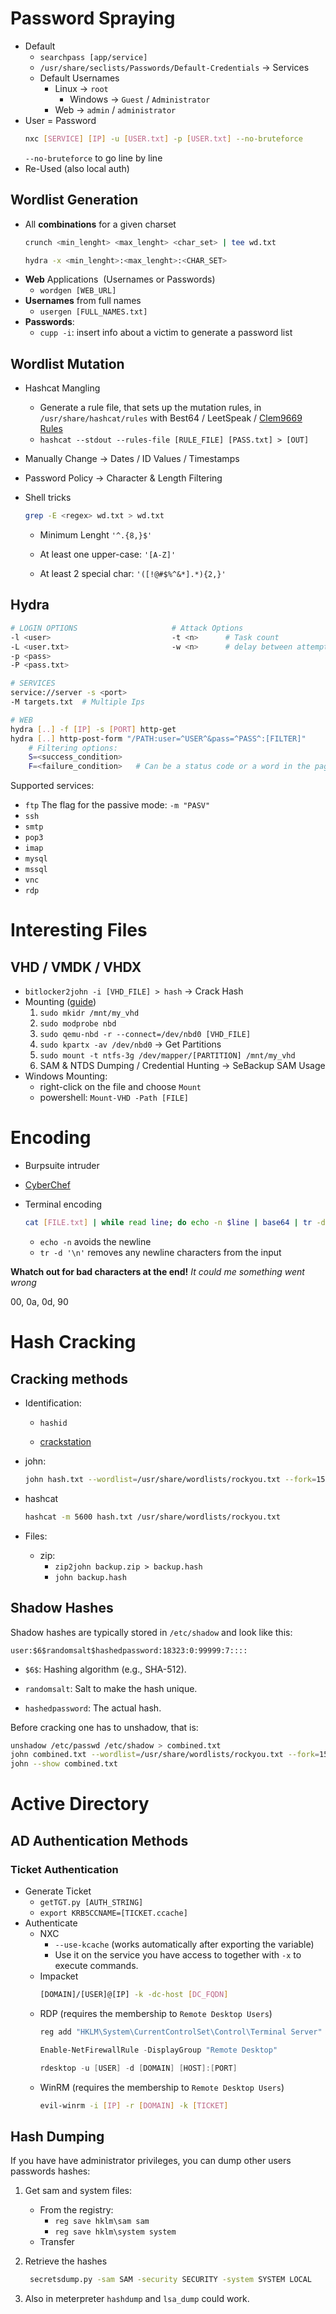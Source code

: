 # Password Spraying

- Default
    - `searchpass [app/service]`
    - `/usr/share/seclists/Passwords/Default-Credentials` -> Services
    - Default Usernames
        - Linux -> `root`
          - Windows -> `Guest` / `Administrator`
        - Web -> `admin` / `administrator`
- User = Password
    ```bash
    nxc [SERVICE] [IP] -u [USER.txt] -p [USER.txt] --no-bruteforce
    ```
    `--no-bruteforce` to go line by line
- Re-Used (also local auth)

## Wordlist Generation

- All **combinations** for a given charset
    ```bash
    crunch <min_lenght> <max_lenght> <char_set> | tee wd.txt
    ```
	```bash
	hydra -x <min_lenght>:<max_lenght>:<CHAR_SET>
	```
- **Web** Applications  (Usernames or Passwords)
	- `wordgen [WEB_URL]`
- **Usernames** from full names
	- ```usergen [FULL_NAMES.txt]```
- **Passwords**:
	- `cupp -i`: insert info about a victim to generate a password list
        
## Wordlist Mutation

- Hashcat Mangling
    
    - Generate a rule file, that sets up the mutation rules, in `/usr/share/hashcat/rules` with Best64 / LeetSpeak / [Clem9669 Rules](https://github.com/clem9669/hashcat-rule/tree/master)
    - `hashcat --stdout --rules-file [RULE_FILE] [PASS.txt] > [OUT]`
- Manually Change -> Dates / ID Values / Timestamps
    
- Password Policy -> Character & Length Filtering
- Shell tricks
    
    ```bash
    grep -E <regex> wd.txt > wd.txt
    ```
    
	 - Minimum Lenght `'^.{8,}$'`
        
	- At least one upper-case: `'[A-Z]'`
        
	 - At least 2 special char: `'([!@#$%^&*].*){2,}'`
        

## Hydra

```bash
# LOGIN OPTIONS						# Attack Options
-l <user>							-t <n>		# Task count
-L <user.txt>						-w <n>		# delay between attempts
-p <pass>
-P <pass.txt>

# SERVICES
service://server -s <port>
-M targets.txt	# Multiple Ips 

# WEB
hydra [..] -f [IP] -s [PORT] http-get
hydra [..] http-post-form "/PATH:user=^USER^&pass=^PASS^:[FILTER]"
	# Filtering options:
	S=<success_condition>
	F=<failure_condition>	# Can be a status code or a word in the page
```

Supported services:

- `ftp` The flag for the passive mode: `-m "PASV"`
- `ssh`
- `smtp`
- `pop3`
- `imap`
- `mysql`
- `mssql`
- `vnc`
- `rdp`

# Interesting Files
## VHD / VMDK / VHDX
- `bitlocker2john -i [VHD_FILE] > hash` → Crack Hash
- Mounting ([guide](https://www.nakivo.com/blog/extract-content-vmdk-files-step-step-guide/))
    1. `sudo mkidr /mnt/my_vhd`
    2. `sudo modprobe nbd`
    3. `sudo qemu-nbd -r --connect=/dev/nbd0 [VHD_FILE]`
    4. `sudo kpartx -av /dev/nbd0` → Get Partitions
    5. `sudo mount -t ntfs-3g /dev/mapper/[PARTITION] /mnt/my_vhd`
    6. SAM & NTDS Dumping / Credential Hunting → SeBackup SAM Usage
- Windows Mounting:
	- right-click on the file and choose `Mount`
	- powershell: `Mount-VHD -Path [FILE]`
# Encoding

- Burpsuite intruder
    
- [CyberChef](https://gchq.github.io/CyberChef/)
    
- Terminal encoding
    
    ```bash
    cat [FILE.txt] | while read line; do echo -n $line | base64 | tr -d '\n' | base16; done
    ```
    
    - `echo -n` avoids the newline
    - `tr -d '\n'` removes any newline characters from the input

**Whatch out for bad characters at the end!** _It could me something went wrong_

00, 0a, 0d, 90

# Hash Cracking

## Cracking methods

- Identification:
    
    - `hashid`
        
    - [crackstation](https://crackstation.net/)
        
- john:
    
    ```bash
    john hash.txt --wordlist=/usr/share/wordlists/rockyou.txt --fork=15
    ```
    
- hashcat
    
    ```bash
    hashcat -m 5600 hash.txt /usr/share/wordlists/rockyou.txt
    ```
    
- Files:
    
    - zip:
	    - `zip2john backup.zip > backup.hash`
	    - `john backup.hash`

## Shadow Hashes

Shadow hashes are typically stored in `/etc/shadow` and look like this:

```basic
user:$6$randomsalt$hashedpassword:18323:0:99999:7::::
```

- `$6$`: Hashing algorithm (e.g., SHA-512).
    
- `randomsalt`: Salt to make the hash unique.
    
- `hashedpassword`: The actual hash.
    

Before cracking one has to unshadow, that is:

```bash
unshadow /etc/passwd /etc/shadow > combined.txt
john combined.txt --wordlist=/usr/share/wordlists/rockyou.txt --fork=15
john --show combined.txt
```

# Active Directory

## AD Authentication Methods


### Ticket Authentication

- Generate Ticket
    - `getTGT.py [AUTH_STRING]`
    - `export KRB5CCNAME=[TICKET.ccache]`
- Authenticate
    - NXC 
	    - `--use-kcache` (works automatically after exporting the variable)
		- Use it on the service you have access to together with `-x` to execute commands.
    - Impacket  
		```bash
	    [DOMAIN]/[USER]@[IP] -k -dc-host [DC_FQDN]
		```
    - RDP (requires the membership to `Remote Desktop Users`)
		```powershell
		reg add "HKLM\System\CurrentControlSet\Control\Terminal Server" /v fDenyTSConnections /t REG_DWORD /d 0 /f

	    Enable-NetFirewallRule -DisplayGroup "Remote Desktop"
	    
	    rdesktop -u [USER] -d [DOMAIN] [HOST]:[PORT]
		```
    - WinRM (requires the membership to `Remote Desktop Users`)
	    ```bash
		evil-winrm -i [IP] -r [DOMAIN] -k [TICKET]
		```
## Hash Dumping

If you have have administrator privileges, you can dump other users passwords hashes:

1. Get sam and system files:
	- From the registry:
		- `reg save hklm\sam sam`
		- `reg save hklm\system system`
	- Transfer
2. Retrieve the hashes
   ```bash
	secretsdump.py -sam SAM -security SECURITY -system SYSTEM LOCAL
	```

3. Also in meterpreter `hashdump` and `lsa_dump` could work.